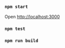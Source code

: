### `npm start`

Open [http://localhost:3000](http://localhost:3000)

### `npm test`

### `npm run build`

